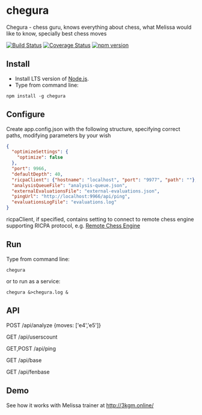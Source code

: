 # chegura
Chegura - chess guru, knows everything about chess, what Melissa would like to know, specially best chess moves

[![Build Status](https://travis-ci.org/Scorpibear/chegura.svg?branch=master)](https://travis-ci.org/Scorpibear/chegura)
[![Coverage Status](https://codecov.io/gh/Scorpibear/chegura/coverage.svg)](https://codecov.io/gh/Scorpibear/chegura)
[![npm version](https://badge.fury.io/js/chegura.svg)](https://www.npmjs.com/package/chegura)

## Install

- Install LTS version of [Node.js](https://nodejs.org/).
- Type from command line:
```
npm install -g chegura
```
## Configure
Create app.config.json with the following structure, specifying correct paths, modifying parameters by your wish
```json
{
  "optimizeSettings": {
    "optimize": false
  },
  "port": 9966,
  "defaultDepth": 40,
  "ricpaClient": {"hostname": "localhost", "port": "9977", "path": ""},
  "analysisQueueFile": "analysis-queue.json",
  "externalEvaluationsFile": "external-evaluations.json",
  "pingUrl": "http://localhost:9966/api/ping",
  "evaluationsLogFile": "evaluations.log"
}
```
ricpaClient, if specified, contains setting to connect to remote chess engine supporting RICPA protocol, e.g. [Remote Chess Engine](https://github.com/Scorpibear/remote-chess-engine)
## Run
Type from command line:
```
chegura
```
or to run as a service:
```
chegura &>chegura.log &
```
## API

POST /api/analyze {moves: ['e4','e5']}

GET /api/userscount

GET,POST /api/ping

GET /api/base

GET /api/fenbase

## Demo

See how it works with Melissa trainer at http://3kgm.online/
